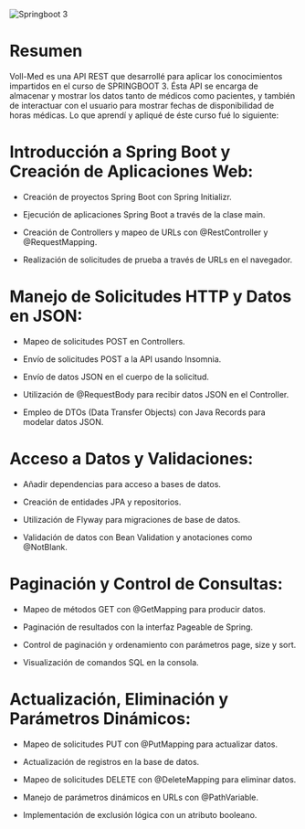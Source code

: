 ![Springboot 3]((https://miro.medium.com/v2/resize:fit:828/format:webp/1*6jXr9K8Vm-5P5VFymsrGlQ.png))

<h1>Resumen</h1>

Voll-Med es una API REST que desarrollé para aplicar los conocimientos impartidos en el curso de SPRINGBOOT 3. Ésta API se encarga de almacenar y mostrar los datos tanto de médicos como pacientes, y también de
interactuar con el usuario para mostrar fechas de disponibilidad de horas médicas. Lo que aprendí y apliqué de éste curso fué lo siguiente:

<h1>Introducción a Spring Boot y Creación de Aplicaciones Web:</h1> 

* Creación de proyectos Spring Boot con Spring Initializr.

* Ejecución de aplicaciones Spring Boot a través de la clase main.

* Creación de Controllers y mapeo de URLs con @RestController y @RequestMapping.

* Realización de solicitudes de prueba a través de URLs en el navegador.

<h1>Manejo de Solicitudes HTTP y Datos en JSON:</h1>

* Mapeo de solicitudes POST en Controllers.

* Envío de solicitudes POST a la API usando Insomnia.

* Envío de datos JSON en el cuerpo de la solicitud.

* Utilización de @RequestBody para recibir datos JSON en el Controller.

* Empleo de DTOs (Data Transfer Objects) con Java Records para modelar datos JSON.

<h1>Acceso a Datos y Validaciones:</h1>

* Añadir dependencias para acceso a bases de datos.

* Creación de entidades JPA y repositorios.

* Utilización de Flyway para migraciones de base de datos.

* Validación de datos con Bean Validation y anotaciones como @NotBlank.

<h1>Paginación y Control de Consultas:</h1>

* Mapeo de métodos GET con @GetMapping para producir datos.

* Paginación de resultados con la interfaz Pageable de Spring.

* Control de paginación y ordenamiento con parámetros page, size y sort.

* Visualización de comandos SQL en la consola.

<h1>Actualización, Eliminación y Parámetros Dinámicos:</h1>

* Mapeo de solicitudes PUT con @PutMapping para actualizar datos.

* Actualización de registros en la base de datos.

* Mapeo de solicitudes DELETE con @DeleteMapping para eliminar datos.

* Manejo de parámetros dinámicos en URLs con @PathVariable.

* Implementación de exclusión lógica con un atributo booleano.

